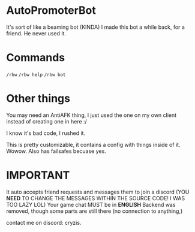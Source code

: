 # AutoPromoterBot
It's sort of like a beaming bot (KINDA)
I made this bot a while back, for a friend. He never used it.

# Commands
```/rbw``` ```/rbw help``` ```/rbw bot```

# Other things
You may need an AntiAFK thing, I just used the one on my own client instead of creating one in here :/

I know it's bad code, I rushed it.

This is pretty customizable, it contains a config with things inside of it. Wowow.
Also has failsafes becuase yes.


# IMPORTANT
It auto accepts friend requests and messages them to join a discord (YOU **NEED** TO CHANGE THE MESSAGES WITHIN THE SOURCE CODE! I WAS TOO LAZY LOL)
Your game chat MUST be in **ENGLISH**
Backend was removed, though some parts are still there (no connection to anything,)

contact me on discord: cryzis.
